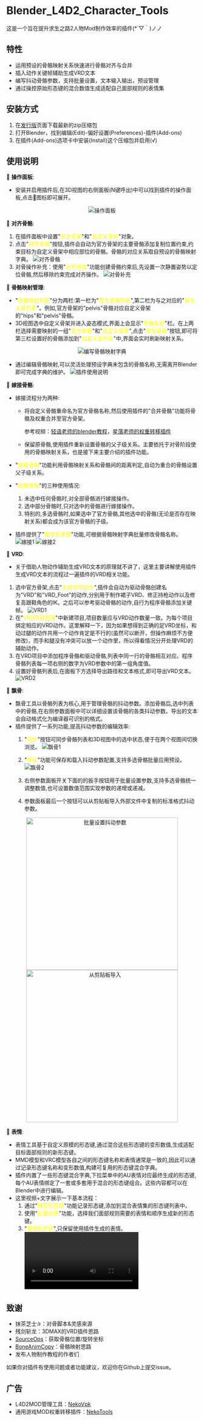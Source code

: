 # Blender_L4D2_Character_Tools
这是一个旨在提升求生之路2人物Mod制作效率的插件(*´▽｀)ノノ

## 特性
- 运用预设的骨骼映射关系快速进行骨骼对齐与合并
- 插入动作关键帧辅助生成VRD文本
- 编写抖动骨骼参数，支持批量设置，文本输入输出，预设管理
- 通过操控原始形态键的混合数值生成适配自己面部规则的表情集

## 安装方式
1. 在[发行版](https://github.com/Saberafter/Blender_L4D2_Character_Tools/releases)页面下载最新的zip压缩包
2. 打开Blender，找到编辑(Edit)-偏好设置(Preferences)-插件(Add-ons)
3. 在插件(Add-ons)选项卡中安装(Install)这个压缩包并启用(√)

## 使用说明
📌 **操作面板**: 

- 安装并启用插件后,在3D视图的右侧面板(N键呼出)中可以找到插件的操作面板,点击💝图标即可展开。
<p align="center">
  <img src="assets/0.png" alt="操作面板"/>
</p>

📌 **对齐骨骼**: 

1. 在插件面板中设置"<span style="color:yellow">官方骨架</span>"和"<span style="color:yellow">自定义骨架</span>"对象。
2. 点击"<span style="color:yellow">对齐骨骼</span>"按钮,插件会自动为官方骨架的主要骨骼添加复制位置约束,约束目标为自定义骨架中相应部位的骨骼。骨骼的对应关系取自预设的骨骼映射字典。
![对齐骨骼](assets/1.gif)
3. 对骨操作补充：使用"<span style="color:yellow">对齐骨骼</span>"功能创建骨骼约束后,先设置一次静置姿势以定位骨骼,然后移除约束完成对齐操作。
![对骨补充](assets/4.gif)

📌 **骨骼映射管理**: 

- "<span style="color:yellow">骨骼映射列表</span>"分为两栏:第一栏为"<span style="color:yellow">官方骨骼列表</span>",第二栏为与之对应的"<span style="color:yellow">自定义骨列表</span>"。例如,官方骨架的"pelvis"骨骼对应自定义骨架的"hips"和"pelvis"骨骼。
- 3D视图选中自定义骨架并进入姿态模式,界面上会显示"<span style="color:yellow">骨骼名称</span>"栏。在上两栏选择需要映射的一组"<span style="color:yellow">官方骨骼</span>"和"<span style="color:yellow">自定义骨骼</span>",点击"<span style="color:yellow">添加骨骼</span>"按钮,即可将第三栏设置好的骨骼添加到"<span style="color:yellow">自定义骨列表</span>"中,界面会实时刷新映射关系。

<p align="center">
  <img src="assets/2.png" alt="编写骨骼映射字典"/>
</p>

- 通过编辑骨骼映射,可以灵活处理预设字典未包含的骨骼名称,无需离开Blender即可完成字典的维护。
![插件使用说明](assets/3.gif)

📌 **嫁接骨骼**: 

- 嫁接流程分为两种:

   - 将自定义骨骼重命名为官方骨骼名称,然后使用插件的"合并骨骼"功能将骨骼及权重合并至官方骨架。
    
      参考视频：[轻语老师的blender教程](https://www.bilibili.com/video/BV1414y1U7JX?t=432.4&p=3)，[星落老师的权重转移插件](https://www.bilibili.com/video/BV121421R7J7/)

   - 保留原骨骼,使用插件重新设置骨骼的父子级关系。主要依托于对骨阶段使用的骨骼映射关系，也是接下来主要介绍的插件功能。


- "<span style="color:yellow">嫁接骨骼</span>"功能利用骨骼映射关系和骨骼间的距离判定,自动为重合的骨骼设置父子级关系。
- "<span style="color:yellow">嫁接骨骼</span>"的三种使用情况:
  1. 未选中任何骨骼时,对全部骨骼进行嫁接操作。
  2. 选中部分骨骼时,只对选中的骨骼进行嫁接操作。
  3. 特别的,多选骨骼时,如果选中了官方骨骼,其他选中的骨骼(无论是否存在映射关系)都会成为该官方骨骼的子级。
- 插件提供了"<span style="color:yellow">重命名骨骼</span>"功能,可根据骨骼映射字典批量修改骨骼名称。
![嫁接1](assets/5.gif)
![嫁接2](assets/6.gif)


📌 **VRD**: 
- 关于借助人物动作辅助生成VRD文本的原理就不讲了，这里主要讲解使用插件生成VRD文本的流程过一遍插件的VRD相关功能。
1. 选中官方骨架,点击"<span style="color:yellow">生成VRD动作</span>",插件会自动为驱动骨骼创建名为"VRD"和"VRD_Foot"的动作,分别用于制作裙子VRD、修正持枪动作以及修复高跟鞋角色的IK。之后可以参考驱动骨骼的动作,自行为程序骨骼添加关键帧。
![VRD1](assets/7.gif)
2. 在"<span style="color:yellow">VRD项目管理</span>"中新建项目,项目数量应与VRD动作数量一致。为每个项目绑定相应的VRD动作。这里解释一下，因为如果想得到正确的足VRD坐标，和动过腿的动作共用一个动作肯定是不行的(虽然可以断开，但操作麻烦不方便修改)，而手和腿没有冲突可以放一个动作里，所以得看情况分开处理VRD的辅助动作。
3. 在VRD项目中添加程序骨骼和驱动骨骼,列表中同一行的骨骼相互对应。程序骨骼列表每一项右侧的数字为VRD参数中的第一组角度值。
4. 设置好骨骼列表后,在面板下方选择导出路径和文本格式,即可导出VRD文本。
![VRD2](assets/8.gif)

📌 **飘骨**: 
- 飘骨工具以骨骼列表为核心,用于管理骨骼的抖动参数。添加骨骼后,选中列表中的骨骼,在右侧参数面板中可以详细设置该骨骼的各类抖动参数。导出的文本会自动格式化为编译器可识别的格式。
- 插件提供了一系列功能,提高抖动参数的编辑效率:
  1. "<span style="color:yellow">同步</span>"按钮可同步骨骼列表和3D视图中的选中状态,便于在两个视图间切换浏览。
![飘骨1](assets/9.gif)
  2. "<span style="color:yellow">预设</span>"功能可保存和载入抖动参数配置,支持多选骨骼批量应用预设。  
![飘骨2](assets/10.gif)

  3. 右侧参数面板开关下面的的扳手按钮用于批量设置参数,支持多选骨骼统一调整数值,也可设置数值范围实现参数的递增或递减。

  4. 参数面板最后一个按钮可以从剪贴板导入外部文件中复制的标准格式抖动参数。
<p align="center">
  <img src="assets/11.gif" alt="批量设置抖动参数" width="400px" />
  <img src="assets/12.gif" alt="从剪贴板导入" width="400px" />
</p>

📌 **表情**: 
- 表情工具基于自定义原模的形态键,通过混合这些形态键的变形数值,生成适配目标面部规则的新形态键。
- MMD模型和VRC模型各自之间的形态键名称和表情通常是一致的,因此可以通过记录形态键名称和变形数值,构建可复用的形态键混合字典。
- 插件内置了一些形态键混合字典,下拉菜单中的AU表情对应最终生成的形态键,每个AU表情绑定了一套或多套用于混合的形态键组合。这些内容都可以在Blender中进行编辑。
- 这里视频+文字展示一下基本流程：
  1. 通过"<span style="color:yellow">捕捉形态键</span>"功能记录形态键,添加到混合表情集的形态键列表中。 
  2. 使用"<span style="color:yellow">批量创建</span>"功能，选择我们面部规则需要的表情和顺序生成新的形态键。
  3. "<span style="color:yellow">整理形态键</span>",只保留使用插件生成的表情。
<video src="assets/13.mp4" controls title="表情"></video>

## 致谢
- 抹茶芝士✰：对骨脚本&灵感来源
- 残剑斩龙：3DMAX的VRD插件思路
- [SourceOps](https://github.com/bonjorno7/SourceOps)：获取骨骼位置/旋转坐标
- [BoneAnimCopy](https://github.com/kumopult/blender_BoneAnimCopy)：骨骼映射思路
- 发布人物制作教程的作者们

如果你对插件有使用问题或者功能建议，欢迎你在Github上提交issue。

## 广告
- L4D2MOD管理工具：[NekoVpk](https://github.com/Starfelll/NekoVpk)
- 通用游戏MOD权重转移插件：[NekoTools](https://github.com/Starfelll/Blender_Neko_Tools)